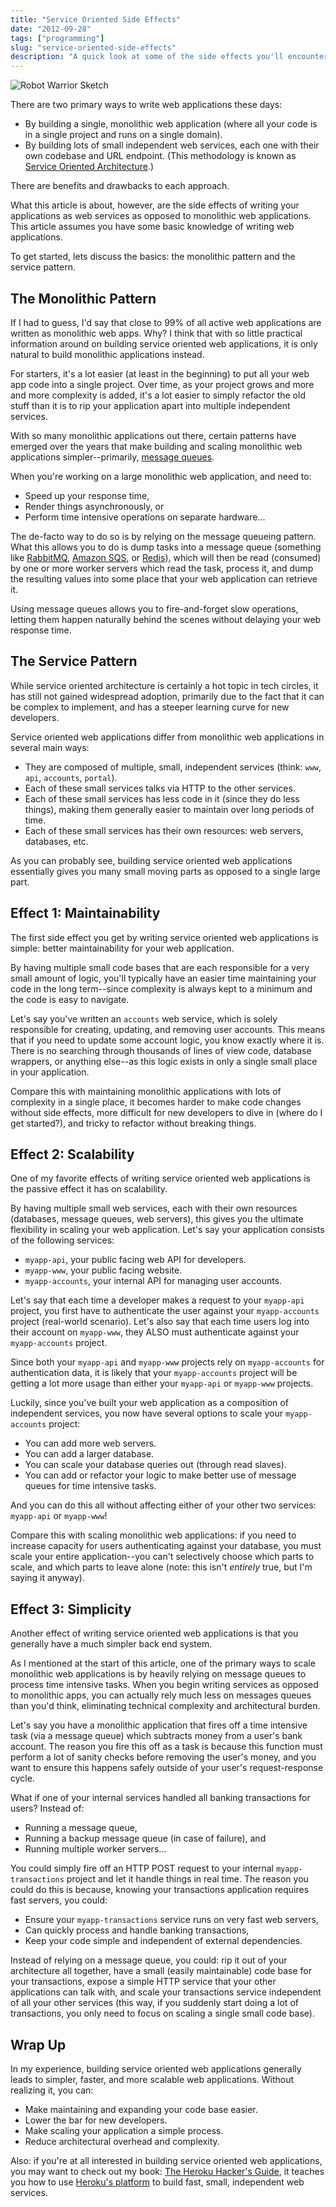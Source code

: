 ```yaml
---
title: "Service Oriented Side Effects"
date: "2012-09-28"
tags: ["programming"]
slug: "service-oriented-side-effects"
description: "A quick look at some of the side effects you'll encounter when writing service oriented applications.  Many of them are positive."
---
```



![Robot Warrior Sketch][]


There are two primary ways to write web applications these days:

-   By building a single, monolithic web application (where all your code is in
    a single project and runs on a single domain).
-   By building lots of small independent web services, each one with their own
    codebase and URL endpoint.  (This methodology is known as
    [Service Oriented Architecture][].)

There are benefits and drawbacks to each approach.

What this article is about, however, are the side effects of writing your
applications as web services as opposed to monolithic web applications.  This
article assumes you have some basic knowledge of writing web applications.

To get started, lets discuss the basics: the monolithic pattern and the service
pattern.


## The Monolithic Pattern

If I had to guess, I'd say that close to 99% of all active web applications are
written as monolithic web apps.  Why?  I think that with so little practical
information around on building service oriented web applications, it is only
natural to build monolithic applications instead.

For starters, it's a lot easier (at least in the beginning) to put all your web
app code into a single project.  Over time, as your project grows and more and
more complexity is added, it's a lot easier to simply refactor the old stuff
than it is to rip your application apart into multiple independent services.

With so many monolithic applications out there, certain patterns have emerged
over the years that make building and scaling monolithic web applications
simpler--primarily, [message queues][].

When you're working on a large monolithic web application, and need to:

-   Speed up your response time,
-   Render things asynchronously, or
-   Perform time intensive operations on separate hardware...

The de-facto way to do so is by relying on the message queueing pattern.  What
this allows you to do is dump tasks into a message queue (something
like [RabbitMQ][], [Amazon SQS][], or [Redis][]), which will then be read
(consumed) by one or more worker servers which read the task, process it, and
dump the resulting values into some place that your web application can
retrieve it.

Using message queues allows you to fire-and-forget slow operations, letting
them happen naturally behind the scenes without delaying your web response
time.


## The Service Pattern

While service oriented architecture is certainly a hot topic in tech circles,
it has still not gained widespread adoption, primarily due to the fact that it
can be complex to implement, and has a steeper learning curve for new
developers.

Service oriented web applications differ from monolithic web applications in
several main ways:

-   They are composed of multiple, small, independent services (think: `www`,
    `api`, `accounts`, `portal`).
-   Each of these small services talks via HTTP to the other services.
-   Each of these small services has less code in it (since they do less
    things), making them generally easier to maintain over long periods of
    time.
-   Each of these small services has their own resources: web servers,
    databases, etc.

As you can probably see, building service oriented web applications essentially
gives you many small moving parts as opposed to a single large part.


## Effect 1: Maintainability

The first side effect you get by writing service oriented web applications is
simple: better maintainability for your web application.

By having multiple small code bases that are each responsible for a very small
amount of logic, you'll typically have an easier time maintaining your code in
the long term--since complexity is always kept to a minimum and the code is
easy to navigate.

Let's say you've written an `accounts` web service, which is solely responsible
for creating, updating, and removing user accounts.  This means that if you
need to update some account logic, you know exactly where it is.  There is no
searching through thousands of lines of view code, database wrappers, or
anything else--as this logic exists in only a single small place in your
application.

Compare this with maintaining monolithic applications with lots of complexity
in a single place, it becomes harder to make code changes without side effects,
more difficult for new developers to dive in (where do I get started?), and
tricky to refactor without breaking things.


## Effect 2: Scalability

One of my favorite effects of writing service oriented web applications is the
passive effect it has on scalability.

By having multiple small web services, each with their own resources
(databases, message queues, web servers), this gives you the ultimate
flexibility in scaling your web application.  Let's say your application
consists of the following services:

-   `myapp-api`, your public facing web API for developers.
-   `myapp-www`, your public facing website.
-   `myapp-accounts`, your internal API for managing user accounts.

Let's say that each time a developer makes a request to your `myapp-api`
project, you first have to authenticate the user against your `myapp-accounts`
project (real-world scenario).  Let's also say that each time users log into
their account on `myapp-www`, they ALSO must authenticate against your
`myapp-accounts` project.

Since both your `myapp-api` and `myapp-www` projects rely on `myapp-accounts`
for authentication data, it is likely that your `myapp-accounts` project will
be getting a lot more usage than either your `myapp-api` or `myapp-www`
projects.

Luckily, since you've built your web application as a composition of
independent services, you now have several options to scale your
`myapp-accounts` project:

-   You can add more web servers.
-   You can add a larger database.
-   You can scale your database queries out (through read slaves).
-   You can add or refactor your logic to make better use of message queues for
    time intensive tasks.

And you can do this all without affecting either of your other two services:
`myapp-api` or `myapp-www`!

Compare this with scaling monolithic web applications: if you need to increase
capacity for users authenticating against your database, you must scale your
entire application--you can't selectively choose which parts to scale, and
which parts to leave alone (note: this isn't *entirely* true, but I'm saying
it anyway).


## Effect 3: Simplicity

Another effect of writing service oriented web applications is that you
generally have a much simpler back end system.

As I mentioned at the start of this article, one of the primary ways to scale
monolithic web applications is by heavily relying on message queues to process
time intensive tasks.  When you begin writing services as opposed to monolithic
apps, you can actually rely much less on messages queues than you'd think,
eliminating technical complexity and architectural burden.

Let's say you have a monolithic application that fires off a time intensive
task (via a message queue) which subtracts money from a user's bank account.
The reason you fire this off as a task is because this function must perform a
lot of sanity checks before removing the user's money, and you want to ensure
this happens safely outside of your user's request-response cycle.

What if one of your internal services handled all banking transactions for
users?  Instead of:

-   Running a message queue,
-   Running a backup message queue (in case of failure), and
-   Running multiple worker servers...

You could simply fire off an HTTP POST request to your internal
`myapp-transactions` project and let it handle things in real time.  The reason
you could do this is because, knowing your transactions application requires
fast servers, you could:

-   Ensure your `myapp-transactions` service runs on very fast web servers,
-   Can quickly process and handle banking transactions,
-   Keep your code simple and independent of external dependencies.

Instead of relying on a message queue, you could: rip it out of your
architecture all together, have a small (easily maintainable) code base for
your transactions, expose a simple HTTP service that your other applications
can talk with, and scale your transactions service independent of all your
other services (this way, if you suddenly start doing a lot of transactions,
you only need to focus on scaling a single small code base).


## Wrap Up

In my experience, building service oriented web applications generally leads to
simpler, faster, and more scalable web applications.  Without realizing it, you
can:

-   Make maintaining and expanding your code base easier.
-   Lower the bar for new developers.
-   Make scaling your application a simple process.
-   Reduce architectural overhead and complexity.

Also: if you're at all interested in building service oriented web
applications, you may want to check out my book:
[The Heroku Hacker's Guide][], it teaches you how to use
[Heroku's platform][] to build fast, small, independent web services.


  [Robot Warrior Sketch]: {filename}/images/2012/robot-warrior-sketch.png "Robot Warrior Sketch"
  [Service Oriented Architecture]: http://en.wikipedia.org/wiki/Service-oriented_architecture "Service Oriented Architecture"
  [message queues]: http://en.wikipedia.org/wiki/Message_queue "Message Queues"
  [RabbitMQ]: http://www.rabbitmq.com/ "RabbitMQ"
  [Amazon SQS]: http://aws.amazon.com/sqs/ "Amazon SQS"
  [Redis]: http://redis.io/ "Redis"
  [The Heroku Hacker's Guide]: http://www.theherokuhackersguide.com/ "The Heroku Hacker's Guide"
  [Heroku's platform]: http://www.heroku.com/ "Heroku"
